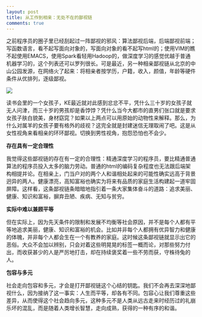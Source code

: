 ```yaml
---
layout: post
title: 从工作到相亲：无处不在的鄙视链
comments: true
---
```

之前程序员的圈子里已经刮起过一阵鄙视的邪风：算法鄙视后端，后端鄙视前端；写函数语言，看不起写面向对象的，写面向对象的看不起写html的；使用VIM的瞧不起使用EMACS，使用Spark看轻用Hadoop的，做深度学习的感觉优越于普通机器学习的，这个列表还可以罗列很长。可是最近，另一种相亲鄙视链从北京的中山公园发源，在网络火了起来：将相亲者按学历，户籍，收入，颜值，年龄等硬件条件从优排列，逐级鄙视。

![](https://p3.pstatp.com/large/31bb0003c57356e264ea)

读书会里的一个女孩子，KE最近就对此感到忿忿不平，凭什么三十岁的女孩子就无人问津，而三十岁的男孩却是香饽饽？凭什么当今大都市的直男们张口就是要求女孩子肤白貌美，身材窈窕？如果以上两点可以用原始的动物性来解释。那么，为什么对属羊的女孩子要有格外的歧视？这完全就是封建迷信无理取闹了吧。这是从女性视角来看相亲的环环鄙视。切换到男性视角，抱怨恐怕也不会少。

**存在具有一定合理性**

我觉得这些鄙视链的存在有一定的合理性：精通深度学习的程序员，要比精通普通算法的程序员投入太多的脑力劳动。普通的html的编码复杂程度也无法跟后端架构相提并论。在相亲上，门当户对的两个人和谐相处起来的可能性确实远高于背景迥异的两人。健康漂亮，高知富裕也确实为将来有品质的家庭生活构建起一道牢固屏障。这样看，这条鄙视链条暗暗地指引着一条大家集体奋斗的道路：追求美丽、健康、知识和富裕，摒弃丑陋、疾病、无知与贫穷。


**实际中难以兼顾平等**

但在实际上，因为先天条件的限制和发展不均衡等社会原因，并不是每个人都有平等地追求美丽，健康、知识和富裕的机会。比如并非每个人都拥有优异智力和健康的体魄，并非每个人都会生在一个有教养的家庭。这时候这条鄙视链就显示出它的恶俗。大众不会加以辨别，只会对着这些明晃晃的标签一概而论，对那些努力付出，而收获甚少的人是严厉地打击，却在持续褒奖着一些不劳而获，守株待兔的人。

**包容与多元**

社会走向包容和多元，才会是打开鄙视链这个心结的钥匙。我们不会再去深深地鄙视什么，因为接纳了这一事实：人生而平等，却各有不同。包容心让我们尊重这些差异，从而使得这个社会趋向多元，这种多元不是人类从远古走来时经历过的礼崩乐坏的混乱，而是随着人类增长智慧，走向成熟，获得的一种有序的和谐。